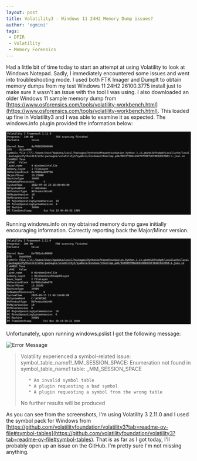 ```yaml
---
layout: post
title: Volatility3 - Windows 11 24H2 Memory Dump issues?
author: 'ogmini'
tags:
 - DFIR
 - Volatility
 - Memory Forensics
---
```


Had a little bit of time today to start an attempt at using Volatility to look at Windows Notepad. Sadly, I immediately encountered some issues and went into troubleshooting mode. I used both FTK Imager and DumpIt to obtain memory dumps from my test Windows 11 24H2 26100.3775 install just to make sure it wasn't an issue with the tool I was using. I also downloaded an older Windows 11 sample memory dump from [https://www.osforensics.com/tools/volatility-workbench.html](https://www.osforensics.com/tools/volatility-workbench.html). This loaded up fine in Volatility3 and I was able to examine it as expected. The windows.info plugin provided the information below:

![Sample](/images/volatilityerrors/sampledump.png)

Running windows.info on my obtained memory dump gave initially encouraging information. Correctly reporting back the Major/Minor version. 

![Mine](/images/volatilityerrors/mydump.png)

Unfortunately, upon running windows.pslist I got the following message:

![Error Message](/images/volatilityerrors/errmsg.png)

> Volatility experienced a symbol-related issue:  
> symbol_table_name1!_MM_SESSION_SPACE: Enumeration not found in symbol_table_name1 table: _MM_SESSION_SPACE
>
>        * An invalid symbol table
>        * A plugin requesting a bad symbol
>        * A plugin requesting a symbol from the wrong table
>
>No further results will be produced

As you can see from the screenshots, I'm using Volatility 3 2.11.0 and I used the symbol pack for Windows from [https://github.com/volatilityfoundation/volatility3?tab=readme-ov-file#symbol-tables](https://github.com/volatilityfoundation/volatility3?tab=readme-ov-file#symbol-tables). That is as far as I got today, I'll probably open up an issue on the GitHub. I'm pretty sure I'm not missing anything. 